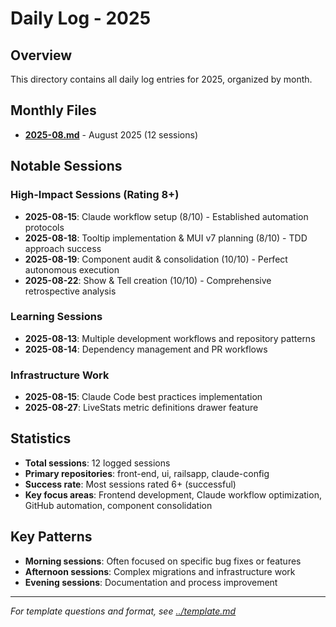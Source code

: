 # Daily Log - 2025

## Overview
This directory contains all daily log entries for 2025, organized by month.

## Monthly Files
- **[2025-08.md](2025-08.md)** - August 2025 (12 sessions)

## Notable Sessions

### High-Impact Sessions (Rating 8+)
- **2025-08-15**: Claude workflow setup (8/10) - Established automation protocols
- **2025-08-18**: Tooltip implementation & MUI v7 planning (8/10) - TDD approach success
- **2025-08-19**: Component audit & consolidation (10/10) - Perfect autonomous execution
- **2025-08-22**: Show & Tell creation (10/10) - Comprehensive retrospective analysis

### Learning Sessions
- **2025-08-13**: Multiple development workflows and repository patterns
- **2025-08-14**: Dependency management and PR workflows

### Infrastructure Work
- **2025-08-15**: Claude Code best practices implementation
- **2025-08-27**: LiveStats metric definitions drawer feature

## Statistics
- **Total sessions**: 12 logged sessions
- **Primary repositories**: front-end, ui, railsapp, claude-config
- **Success rate**: Most sessions rated 6+ (successful)
- **Key focus areas**: Frontend development, Claude workflow optimization, GitHub automation, component consolidation

## Key Patterns
- **Morning sessions**: Often focused on specific bug fixes or features
- **Afternoon sessions**: Complex migrations and infrastructure work
- **Evening sessions**: Documentation and process improvement

---

*For template questions and format, see [../template.md](../template.md)*